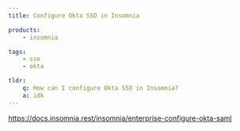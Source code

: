 ```yaml
---
title: Configure Okta SSO in Insomnia

products:
    - insomnia

tags:
    - sso
    - okta

tldr:
    q: How can I configure Okta SSO in Insomnia?
    a: idk
---
```


https://docs.insomnia.rest/insomnia/enterprise-configure-okta-saml

